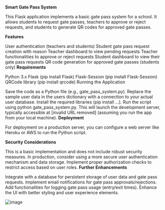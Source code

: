 **Smart Gate Pass System**

This Flask application implements a basic gate pass system for a school. It allows students to request gate passes, teachers to approve or reject requests, and students to generate QR codes for approved gate passes.

**Features**

User authentication (teachers and students)
Student gate pass request creation with reason
Teacher dashboard to view pending requests
Teacher functionalities to approve or reject requests
Student dashboard to view their gate pass requests
QR code generation for approved gate passes (students only)
**Requirements**

Python 3.x
Flask (pip install Flask)
Flask-Session (pip install Flask-Session)
QRCode library (pip install qrcode)
Running the Application

Save the code as a Python file (e.g., gate_pass_system.py).
Replace the sample user data in the users dictionary with a connection to your actual user database.
Install the required libraries (pip install ...).
Run the script using python gate_pass_system.py.
This will launch the development server, typically accessible at [invalid URL removed] (assuming you run the app from your local machine).
**Deployment**

For deployment on a production server, you can configure a web server like Heroku or AWS to run the Python script.

**Security Considerations**

This is a basic implementation and does not include robust security measures.
In production, consider using a more secure user authentication mechanism and data storage.
Implement proper authorization checks to restrict access based on user roles.
**Further Enhancements**

Integrate with a database for persistent storage of user data and gate pass requests.
Implement email notifications for gate pass approvals/rejections.
Add functionalities for logging gate pass usage (entry/exit times).
Enhance the UI with better styling and user experience elements.

![image](https://github.com/user-attachments/assets/6a2a495a-13c5-4b08-a4b5-71a0892cf300)

